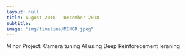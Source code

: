 ```yaml
---
layout: null
title: August 2018 - December 2018
subtitle:
image: "img/timeline/MINOR.jpeg"
---
```

Minor Project: Camera tuning AI using Deep Reinforecement leraning
